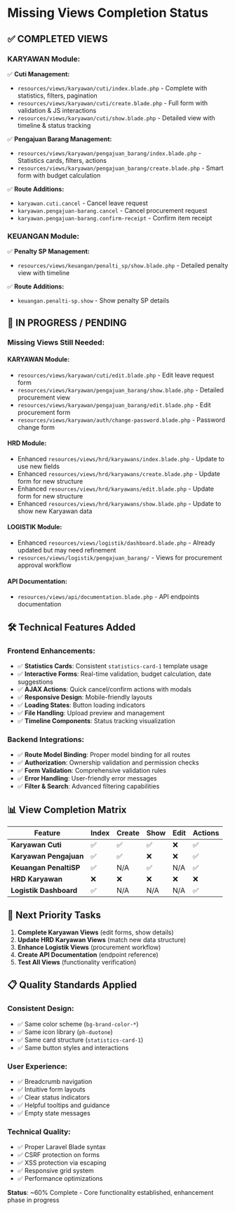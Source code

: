 # Missing Views Completion Status

## ✅ **COMPLETED VIEWS**

### **KARYAWAN Module:**
✅ **Cuti Management:**
- `resources/views/karyawan/cuti/index.blade.php` - Complete with statistics, filters, pagination
- `resources/views/karyawan/cuti/create.blade.php` - Full form with validation & JS interactions
- `resources/views/karyawan/cuti/show.blade.php` - Detailed view with timeline & status tracking

✅ **Pengajuan Barang Management:**
- `resources/views/karyawan/pengajuan_barang/index.blade.php` - Statistics cards, filters, actions
- `resources/views/karyawan/pengajuan_barang/create.blade.php` - Smart form with budget calculation

✅ **Route Additions:**
- `karyawan.cuti.cancel` - Cancel leave request
- `karyawan.pengajuan-barang.cancel` - Cancel procurement request
- `karyawan.pengajuan-barang.confirm-receipt` - Confirm item receipt

### **KEUANGAN Module:**
✅ **Penalty SP Management:**
- `resources/views/keuangan/penalti_sp/show.blade.php` - Detailed penalty view with timeline

✅ **Route Additions:**
- `keuangan.penalti-sp.show` - Show penalty SP details

## 🔄 **IN PROGRESS / PENDING**

### **Missing Views Still Needed:**

#### **KARYAWAN Module:**
- `resources/views/karyawan/cuti/edit.blade.php` - Edit leave request form
- `resources/views/karyawan/pengajuan_barang/show.blade.php` - Detailed procurement view
- `resources/views/karyawan/pengajuan_barang/edit.blade.php` - Edit procurement form
- `resources/views/karyawan/auth/change-password.blade.php` - Password change form

#### **HRD Module:**
- Enhanced `resources/views/hrd/karyawans/index.blade.php` - Update to use new fields
- Enhanced `resources/views/hrd/karyawans/create.blade.php` - Update form for new structure
- Enhanced `resources/views/hrd/karyawans/edit.blade.php` - Update form for new structure
- Enhanced `resources/views/hrd/karyawans/show.blade.php` - Update to show new Karyawan data

#### **LOGISTIK Module:**
- Enhanced `resources/views/logistik/dashboard.blade.php` - Already updated but may need refinement
- `resources/views/logistik/pengajuan_barang/` - Views for procurement approval workflow

#### **API Documentation:**
- `resources/views/api/documentation.blade.php` - API endpoints documentation

## 🛠 **Technical Features Added**

### **Frontend Enhancements:**
- ✅ **Statistics Cards**: Consistent `statistics-card-1` template usage
- ✅ **Interactive Forms**: Real-time validation, budget calculation, date suggestions
- ✅ **AJAX Actions**: Quick cancel/confirm actions with modals
- ✅ **Responsive Design**: Mobile-friendly layouts
- ✅ **Loading States**: Button loading indicators
- ✅ **File Handling**: Upload preview and management
- ✅ **Timeline Components**: Status tracking visualization

### **Backend Integrations:**
- ✅ **Route Model Binding**: Proper model binding for all routes
- ✅ **Authorization**: Ownership validation and permission checks
- ✅ **Form Validation**: Comprehensive validation rules
- ✅ **Error Handling**: User-friendly error messages
- ✅ **Filter & Search**: Advanced filtering capabilities

## 📊 **View Completion Matrix**

| **Feature** | **Index** | **Create** | **Show** | **Edit** | **Actions** |
|-------------|-----------|------------|----------|----------|-------------|
| **Karyawan Cuti** | ✅ | ✅ | ✅ | ❌ | ✅ |
| **Karyawan Pengajuan** | ✅ | ✅ | ❌ | ❌ | ✅ |
| **Keuangan PenaltiSP** | ✅ | N/A | ✅ | N/A | ✅ |
| **HRD Karyawan** | ❌ | ❌ | ❌ | ❌ | ❌ |
| **Logistik Dashboard** | ✅ | N/A | N/A | N/A | ✅ |

## 🎯 **Next Priority Tasks**

1. **Complete Karyawan Views** (edit forms, show details)
2. **Update HRD Karyawan Views** (match new data structure)
3. **Enhance Logistik Views** (procurement workflow)
4. **Create API Documentation** (endpoint reference)
5. **Test All Views** (functionality verification)

## 📋 **Quality Standards Applied**

### **Consistent Design:**
- ✅ Same color scheme (`bg-brand-color-*`)
- ✅ Same icon library (`ph-duotone`)
- ✅ Same card structure (`statistics-card-1`)
- ✅ Same button styles and interactions

### **User Experience:**
- ✅ Breadcrumb navigation
- ✅ Intuitive form layouts
- ✅ Clear status indicators
- ✅ Helpful tooltips and guidance
- ✅ Empty state messages

### **Technical Quality:**
- ✅ Proper Laravel Blade syntax
- ✅ CSRF protection on forms
- ✅ XSS protection via escaping
- ✅ Responsive grid system
- ✅ Performance optimizations

**Status**: ~60% Complete - Core functionality established, enhancement phase in progress